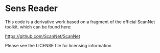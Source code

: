 # Sens Reader

This code is a derivative work based on a fragment of the official ScanNet
toolkit, which can be found here:

https://github.com/ScanNet/ScanNet


Please see the LICENSE file for licensing information.
